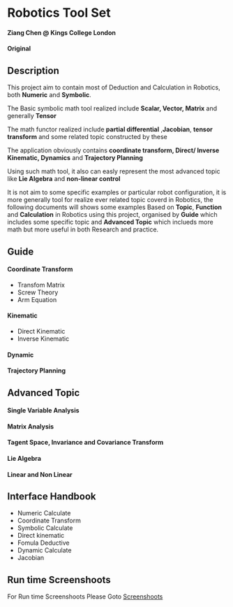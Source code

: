 # Robotics Tool Set

#### Ziang Chen @ Kings College London
#### Original

## Description
This project aim to contain most of Deduction and Calculation in Robotics, both **Numeric** and **Symbolic**.

The Basic symbolic math tool realized include **Scalar, Vector, Matrix** and generally **Tensor**

The math functor realized include **partial differential** ,**Jacobian**, **tensor transform** and some related topic constructed by these 

The application obviously contains **coordinate transform, Direct/ Inverse Kinematic, Dynamics** and **Trajectory Planning**

Using such math tool, it also can easly represent the most advanced topic like **Lie Algebra** and **non-linear control**

It is not aim to some specific examples or particular robot configuration, it is more generally tool for realize ever related topic coverd in Robotics, the following documents will shows some examples Based on **Topic**, **Function** and **Calculation** in Robotics using this project, organised by **Guide** which includes some specific topic and **Advanced Topic** which inclueds more math but more useful in both Research and practice.


## Guide
#### Coordinate Transform
 * Transfom Matrix
 * Screw Theory
 * Arm Equation
#### Kinematic
 * Direct Kinematic
 * Inverse Kinematic
#### Dynamic
#### Trajectory Planning




## Advanced Topic

#### Single Variable Analysis
#### Matrix Analysis
#### Tagent Space, Invariance and Covariance Transform
#### Lie Algebra
#### Linear and Non Linear



## Interface Handbook
  * Numeric Calculate
  * Coordinate Transform
  * Symbolic Calculate
  * Direct kinematic
  * Fomula Deductive
  * Dynamic Calculate
  * Jacobian




## Run time Screenshoots
For Run time Screenshoots Please Goto
[Screenshoots](https://github.com/ZiangChenKCL/Robotics/blob/main/Screenshoots.md)



